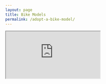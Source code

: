 ```yaml
---
layout: page
title: Bike Models
permalink: /adopt-a-bike-model/
---
```



<iframe src="http://bl.ocks.org/cgerson/raw/fd920636435924889cc2/" marginwidth="0" marginheight="0" scrolling="no"></iframe>